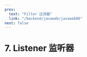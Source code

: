 ```yaml
---
prev:
  text: "Filter 过滤器"
  link: "/backend/javaweb/javaweb06"
next: false
---
```


# 7. Listener 监听器


<a-back-top />
